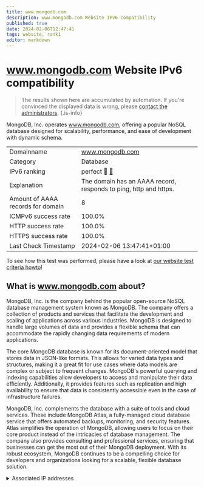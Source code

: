 ```yaml
---
title: www.mongodb.com
description: www.mongodb.com Website IPv6 compatibility
published: true
date: 2024-02-06T12:47:41
tags: website, rank1
editor: markdown
---
```


# www.mongodb.com Website IPv6 compatibility

> The results shown here are accumulated by automation. If you're convinced the displayed data is wrong, please [contact the administrators](/howto/chat). 
{.is-info}

MongoDB, Inc. operates www.mongodb.com, offering a popular NoSQL database designed for scalability, performance, and ease of development with dynamic schema.


|   |   |
| - | - |
| Domainname | www.mongodb.com
| Category | Database |
| IPv6 ranking | perfect :1st_place_medal: [🔗](/howto/ranking) |
| Explanation | The domain has an AAAA record, responds to ping, http and https. |
| Amount of AAAA records for domain | 8 |
| ICMPv6 success rate | 100.0%|
| HTTP success rate | 100.0% |
| HTTPS success rate | 100.0% |
| Last Check Timestamp | 2024-02-06 13:47:41+01:00 |

To see how this test was performed, please have a look at [our website test criteria howto](/howto/testcriteria/website)!


## What is www.mongodb.com about?
MongoDB, Inc. is the company behind the popular open-source NoSQL database management system known as MongoDB. The company offers a collection of products and services that facilitate the development and scaling of applications across various industries. MongoDB is designed to handle large volumes of data and provides a flexible schema that can accommodate the rapidly changing data requirements of modern applications.

The core MongoDB database is known for its document-oriented model that stores data in JSON-like formats. This allows for varied data types and structures, making it a great fit for use cases where data models are complex or subject to frequent changes. MongoDB's powerful querying and indexing capabilities allow developers to access and manipulate their data efficiently. Additionally, it provides features such as replication and high availability to ensure that data is consistently accessible even in the case of infrastructure failures.

MongoDB, Inc. complements the database with a suite of tools and cloud services. These include MongoDB Atlas, a fully-managed cloud database service that offers automated backups, monitoring, and security features. Atlas simplifies the operation of MongoDB, allowing users to focus on their core product instead of the intricacies of database management. The company also provides consulting and professional services, ensuring that businesses can get the most out of their MongoDB deployment. With its robust ecosystem, MongoDB continues to be a compelling choice for developers and organizations looking for a scalable, flexible database solution.



<details>
<summary>Associated IP addresses</summary>

2600:9000:2490:1000:7:7859:3840:93a1

2600:9000:2490:3a00:7:7859:3840:93a1

2600:9000:2490:d600:7:7859:3840:93a1

2600:9000:2490:8e00:7:7859:3840:93a1

2600:9000:2490:200:7:7859:3840:93a1

2600:9000:2490:ae00:7:7859:3840:93a1

2600:9000:2490:a800:7:7859:3840:93a1

2600:9000:2490:d800:7:7859:3840:93a1

</details>
